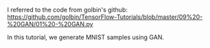 I referred to the code from golbin's github: https://github.com/golbin/TensorFlow-Tutorials/blob/master/09%20-%20GAN/01%20-%20GAN.py

In this tutorial, we generate MNIST samples using GAN.
